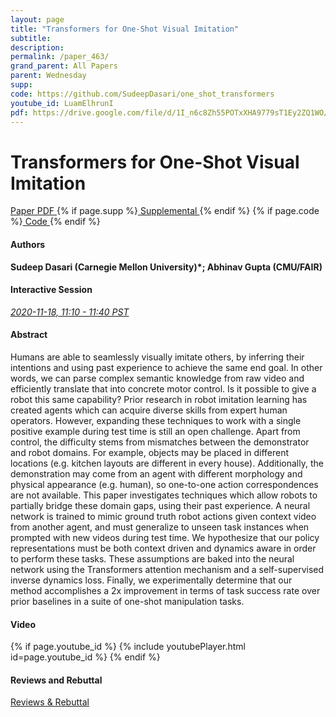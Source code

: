 ```yaml
---
layout: page
title: "Transformers for One-Shot Visual Imitation"
subtitle: 
description:
permalink: /paper_463/
grand_parent: All Papers
parent: Wednesday
supp: 
code: https://github.com/SudeepDasari/one_shot_transformers
youtube_id: LuamElhrunI
pdf: https://drive.google.com/file/d/1I_n6c8Zh55POTxXHA9779sT1Ey2ZQ1WO/view
---
```


# Transformers for One-Shot Visual Imitation

<a href="https://drive.google.com/file/d/1I_n6c8Zh55POTxXHA9779sT1Ey2ZQ1WO/view" target="_blank" rel="noopener noreferrer" class="btn btn-blue"><i class="fa fa-file-text-o" aria-hidden="true"></i> Paper PDF </a> {% if page.supp %}<a href="" target="_blank" rel="noopener noreferrer" class="btn btn-green"><i class="fa fa-file-text-o" aria-hidden="true"></i> Supplemental </a>{% endif %} {% if page.code %}<a href="https://github.com/SudeepDasari/one_shot_transformers" target="_blank" rel="noopener noreferrer" class="btn"><i class="fa fa-github" aria-hidden="true"></i> Code </a>{% endif %} 

#### Authors
**Sudeep Dasari (Carnegie Mellon University)*; Abhinav Gupta (CMU/FAIR)**

#### Interactive Session
<a href="https://pheedloop.com/corl2020/virtual/?page=sessions&section=SESEIVKJ0UA34MMZO" target="_blank" rel="noopener noreferrer"><em>2020-11-18, 11:10 - 11:40 PST </em></a>

#### Abstract
Humans are able to seamlessly visually imitate others, by inferring their intentions and using past experience to achieve the same end goal. In other words, we can parse complex semantic knowledge from raw video and efficiently translate that into concrete motor control. Is it possible to give a robot this same capability? Prior research in robot imitation learning has created agents which can acquire diverse skills from expert human operators. However, expanding these techniques to work with a single positive example during test time is still an open challenge. Apart from control, the difficulty stems from mismatches between the demonstrator and robot domains. For example, objects may be placed in different locations (e.g. kitchen layouts are different in every house). Additionally, the demonstration may come from an agent with different morphology and physical appearance (e.g. human), so one-to-one action correspondences are not available. This paper investigates techniques which allow robots to partially bridge these domain gaps, using their past experience. A neural network is trained to mimic ground truth robot actions given context video from another agent, and must generalize to unseen task instances when prompted with new videos during test time. We hypothesize that our policy representations must be both context driven and dynamics aware in order to perform these tasks. These assumptions are baked into the neural network using the Transformers attention mechanism and a self-supervised inverse dynamics loss. Finally, we experimentally determine that our method accomplishes a 2x improvement in terms of task success rate over prior baselines in a suite of one-shot manipulation tasks.

#### Video
{% if page.youtube_id %}
{% include youtubePlayer.html id=page.youtube_id %}
{% endif %}

#### Reviews and Rebuttal
<a href="https://drive.google.com/file/d/1hRFAUlbhn-roQfqLo4lZZjFLoS-iHTE3/view" target="_blank" rel="noopener noreferrer" class="btn btn-purple"><i class="fa fa-pencil-square-o" aria-hidden="true"></i> Reviews & Rebuttal </a>

